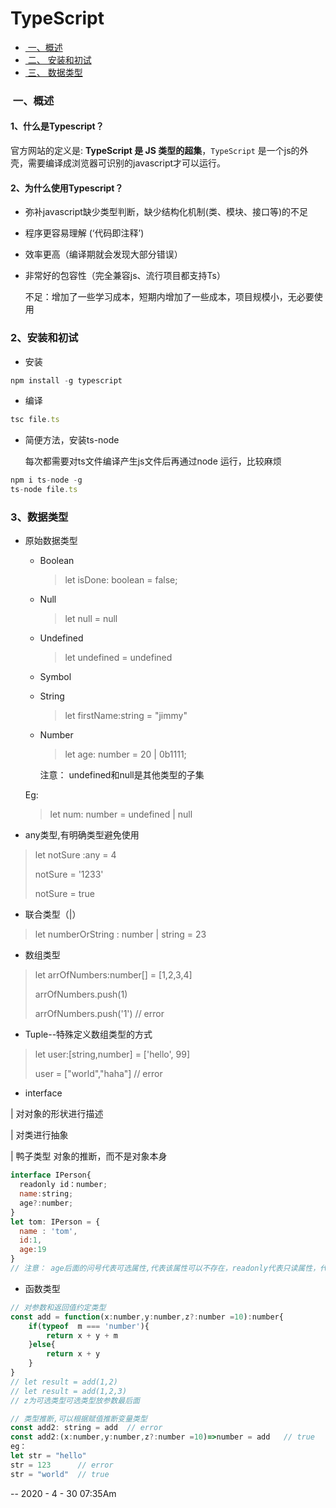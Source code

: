 # TypeScript
- <a href="#one"> 一、概述</a>
- <a href="#two"> 二、 安装和初试</a>
- <a href="#three"> 三、 数据类型</a>

 ### <a name="one"> 一、概述 </a>

#### 1、什么是Typescript？

官方网站的定义是: **TypeScript 是 JS 类型的超集**，`TypeScript` 是一个js的外壳，需要编译成浏览器可识别的javascript才可以运行。

#### 2、为什么使用Typescript？

- 弥补javascript缺少类型判断，缺少结构化机制(类、模块、接口等)的不足
- 程序更容易理解 (‘代码即注释’)
- 效率更高（编译期就会发现大部分错误）
- 非常好的包容性（完全兼容js、流行项目都支持Ts）

   不足：增加了一些学习成本，短期内增加了一些成本，项目规模小，无必要使用

### <a name="two"> 2、安装和初试</a>

- 安装

```js
npm install -g typescript
```

- 编译

```js
tsc file.ts
```

- 简便方法，安装ts-node

  每次都需要对ts文件编译产生js文件后再通过node 运行，比较麻烦

```js
npm i ts-node -g
ts-node file.ts
```



### <a name="three">  3、数据类型</a>

- 原始数据类型

  - Boolean

    >  let isDone: boolean = false;

  - Null

    > let null = null

  - Undefined

    > let undefined = undefined

  - Symbol

  - String

    > let firstName:string = "jimmy"

  - Number

    > let age: number = 20 | 0b1111;

    注意： undefined和null是其他类型的子集

  Eg:

  >  let num: number = undefined | null

  

- any类型,有明确类型避免使用

>  let notSure :any = 4
>
>   notSure = '1233'
>
>   notSure = true



- 联合类型（|）

> let numberOrString : number | string = 23



- 数组类型

> let arrOfNumbers:number[] = [1,2,3,4]
>
> arrOfNumbers.push(1)
>
> arrOfNumbers.push('1')    // error



- Tuple--特殊定义数组类型的方式

> let user:[string,number] = ['hello', 99]
>
> user = ["world","haha"]  // error



- interface

| 对对象的形状进行描述

| 对类进行抽象

| 鸭子类型 对象的推断，而不是对象本身

```js
interface IPerson{
  readonly id：number;
  name:string;
  age?:number;
}
let tom: IPerson = {
  name : 'tom',
  id:1,
  age:19
}
// 注意： age后面的问号代表可选属性,代表该属性可以不存在，readonly代表只读属性，代表对象中的该属性只能读不能修改。注意接口命名首字母需要大写，I开头不强制， 每个属性定义后用";" 结尾
```



- 函数类型

```js
// 对参数和返回值约定类型
const add = function(x:number,y:number,z?:number =10):number{
    if(typeof  m === 'number'){
        return x + y + m
    }else{
        return x + y
    }
}
// let result = add(1,2)
// let result = add(1,2,3)
// z为可选类型可选类型放参数最后面

// 类型推断,可以根据赋值推断变量类型
const add2: string = add  // error
const add2:(x:number,y:number,z?:number =10)=>number = add   // true
eg：
let str = "hello"
str = 123      // error
str = "world"  // true
```







-- 2020 - 4 - 30  07:35Am